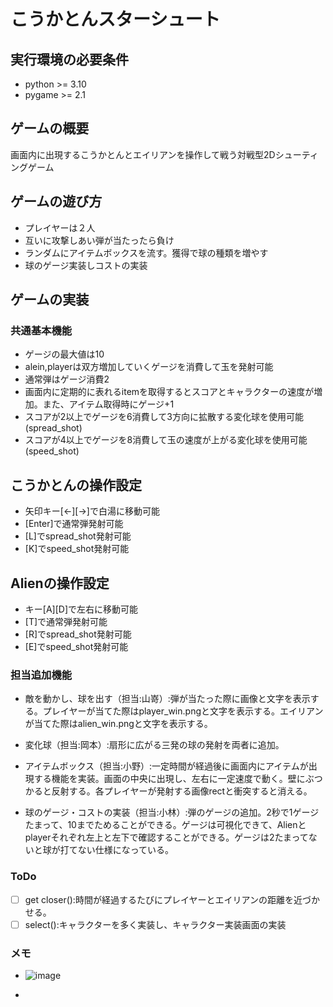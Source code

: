 # こうかとんスターシュート

## 実行環境の必要条件
* python >= 3.10
* pygame >= 2.1

## ゲームの概要
画面内に出現するこうかとんとエイリアンを操作して戦う対戦型2Dシューティングゲーム

## ゲームの遊び方
* プレイヤーは２人
* 互いに攻撃しあい弾が当たったら負け
* ランダムにアイテムボックスを流す。獲得で球の種類を増やす
* 球のゲージ実装しコストの実装

## ゲームの実装
### 共通基本機能
* ゲージの最大値は10
* alein,playerは双方増加していくゲージを消費して玉を発射可能
* 通常弾はゲージ消費2
* 画面内に定期的に表れるitemを取得するとスコアとキャラクターの速度が増加。また、アイテム取得時にゲージ+1
* スコアが2以上でゲージを6消費して3方向に拡散する変化球を使用可能(spread_shot)
* スコアが4以上でゲージを8消費して玉の速度が上がる変化球を使用可能(speed_shot)

## こうかとんの操作設定
* 矢印キー[←][→]で白湯に移動可能
* [Enter]で通常弾発射可能
* [L]でspread_shot発射可能
* [K]でspeed_shot発射可能

## Alienの操作設定
* キー[A][D]で左右に移動可能
* [T]で通常弾発射可能
* [R]でspread_shot発射可能
* [E]でspeed_shot発射可能

### 担当追加機能
* 敵を動かし、球を出す（担当:山嵜）:弾が当たった際に画像と文字を表示する。プレイヤーが当てた際はplayer_win.pngと文字を表示する。エイリアンが当てた際はalien_win.pngと文字を表示する。

* 変化球（担当:岡本）:扇形に広がる三発の球の発射を両者に追加。

* アイテムボックス（担当:小野）:一定時間が経過後に画面内にアイテムが出現する機能を実装。画面の中央に出現し、左右に一定速度で動く。壁にぶつかると反射する。各プレイヤーが発射する画像rectと衝突すると消える。

* 球のゲージ・コストの実装（担当:小林）:弾のゲージの追加。2秒で1ゲージたまって、10までためることができる。ゲージは可視化できて、Alienとplayerそれぞれ左上と左下で確認することができる。ゲージは2たまってないと球が打てない仕様になっている。
### ToDo
- [ ] get closer():時間が経過するたびにプレイヤーとエイリアンの距離を近づかせる。
- [ ] select():キャラクターを多く実装し、キャラクター実装画面の実装
### メモ
* ![image](https://github.com/user-attachments/assets/5ea7a4dc-af0c-49ab-a09a-e37af55f42e1)

* 
